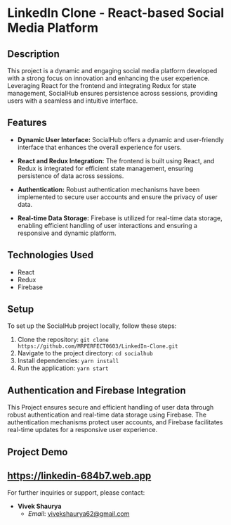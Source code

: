 # LinkedIn Clone - React-based Social Media Platform

## Description
This project is a dynamic and engaging social media platform developed with a strong focus on innovation and enhancing the user experience. Leveraging React for the frontend and integrating Redux for state management, SocialHub ensures persistence across sessions, providing users with a seamless and intuitive interface.

## Features
- **Dynamic User Interface:** SocialHub offers a dynamic and user-friendly interface that enhances the overall experience for users.

- **React and Redux Integration:** The frontend is built using React, and Redux is integrated for efficient state management, ensuring persistence of data across sessions.

- **Authentication:** Robust authentication mechanisms have been implemented to secure user accounts and ensure the privacy of user data.

- **Real-time Data Storage:** Firebase is utilized for real-time data storage, enabling efficient handling of user interactions and ensuring a responsive and dynamic platform.

## Technologies Used
- React
- Redux
- Firebase


## Setup
To set up the SocialHub project locally, follow these steps:
1. Clone the repository: `git clone https://github.com/MRPERFECT0603/LinkedIn-Clone.git`
2. Navigate to the project directory: `cd socialhub`
3. Install dependencies: `yarn install`
4. Run the application: `yarn start`

## Authentication and Firebase Integration
This Project ensures secure and efficient handling of user data through robust authentication and real-time data storage using Firebase. The authentication mechanisms protect user accounts, and Firebase facilitates real-time updates for a responsive user experience.


## Project Demo
## https://linkedin-684b7.web.app

For further inquiries or support, please contact:
- **Vivek Shaurya**
  - *Email*: vivekshaurya62@gmail.com

